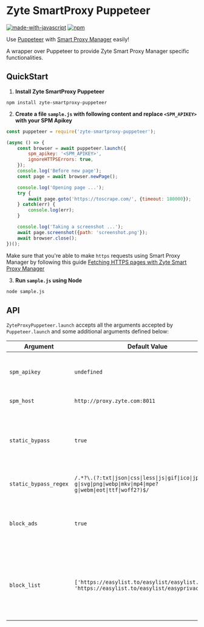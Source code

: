# Zyte SmartProxy Puppeteer
[![made-with-javascript](https://img.shields.io/badge/Made%20with-JavaScript-1f425f.svg)](https://www.javascript.com)
[![npm](https://img.shields.io/npm/v/zyte-smartproxy-puppeteer)](https://www.npmjs.com/package/zyte-smartproxy-puppeteer)

Use [Puppeteer](https://github.com/puppeteer/puppeteer/) with
[Smart Proxy Manager](https://www.zyte.com/smart-proxy-manager/) easily!

A wrapper over Puppeteer to provide Zyte Smart Proxy Manager specific functionalities.

## QuickStart

1. **Install Zyte SmartProxy Puppeteer**

```
npm install zyte-smartproxy-puppeteer
```

2. **Create a file `sample.js` with following content and replace `<SPM_APIKEY>` with your SPM Apikey**

``` javascript
const puppeteer = require('zyte-smartproxy-puppeteer');

(async () => {
    const browser = await puppeteer.launch({
        spm_apikey: '<SPM_APIKEY>',
        ignoreHTTPSErrors: true,
    });
    console.log('Before new page');
    const page = await browser.newPage();

    console.log('Opening page ...');
    try {
        await page.goto('https://toscrape.com/', {timeout: 180000});
    } catch(err) {
        console.log(err);
    }

    console.log('Taking a screenshot ...');
    await page.screenshot({path: 'screenshot.png'});
    await browser.close();
})();
```

Make sure that you're able to make `https` requests using Smart Proxy Manager by following this guide [Fetching HTTPS pages with Zyte Smart Proxy Manager](https://docs.zyte.com/smart-proxy-manager/next-steps/fetching-https-pages-with-smart-proxy.html)

3. **Run `sample.js` using Node**

``` bash
node sample.js
```

## API

`ZyteProxyPuppeteer.launch` accepts all the arguments accepted by `Puppeteer.launch` and some
additional arguments defined below:

| Argument | Default Value | Description |
|----------|---------------|-------------|
| `spm_apikey` | `undefined` | Zyte Smart Proxy Manager API key that can be found on your zyte.com account. |
| `spm_host` | `http://proxy.zyte.com:8011` | Zyte Smart Proxy Manager proxy host. |
| `static_bypass` | `true` | When `true` ZyteProxyPuppeteer will skip proxy use for static assets defined by `static_bypass_regex` or pass `false` to use proxy. |
| `static_bypass_regex` | `/.*?\.(?:txt\|json\|css\|less\|js\|gif\|ico\|jpe?g\|svg\|png\|webp\|mkv\|mp4\|mpe?g\|webm\|eot\|ttf\|woff2?)$/` | Regex to use filtering URLs for `static_bypass`. |
| `block_ads` | `true` | When `true` ZyteProxyPuppeteer will block ads defined by `block_list` using `@cliqz/adblocker-puppeteer` package. |
| `block_list` | `['https://easylist.to/easylist/easylist.txt', 'https://easylist.to/easylist/easyprivacy.txt']` | Block list to be used by ZyteProxyPuppeteer in order to initiate blocker enginer using `@cliqz/adblocker-puppeteer` and block ads |

